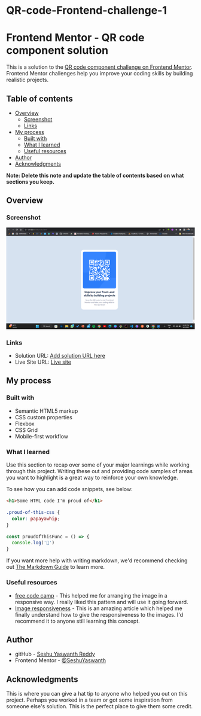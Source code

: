 # QR-code-Frontend-challenge-1

# Frontend Mentor - QR code component solution

This is a solution to the [QR code component challenge on Frontend Mentor](https://www.frontendmentor.io/challenges/qr-code-component-iux_sIO_H). Frontend Mentor challenges help you improve your coding skills by building realistic projects. 

## Table of contents

- [Overview](#overview)
  - [Screenshot](#screenshot)
  - [Links](#links)
- [My process](#my-process)
  - [Built with](#built-with)
  - [What I learned](#what-i-learned)
  - [Useful resources](#useful-resources)
- [Author](#author)
- [Acknowledgments](#acknowledgments)

**Note: Delete this note and update the table of contents based on what sections you keep.**

## Overview

### Screenshot

![](./Screenshot%202023-06-02%20124504.png)


### Links

- Solution URL: [Add solution URL here](https://your-solution-url.com)
- Live Site URL: [Live site](https://seshuyaswanth.github.io/QR-code-Frontend-challenge-1/)

## My process

### Built with

- Semantic HTML5 markup
- CSS custom properties
- Flexbox
- CSS Grid
- Mobile-first workflow


### What I learned

Use this section to recap over some of your major learnings while working through this project. Writing these out and providing code samples of areas you want to highlight is a great way to reinforce your own knowledge.

To see how you can add code snippets, see below:

```html
<h1>Some HTML code I'm proud of</h1>
```
```css
.proud-of-this-css {
  color: papayawhip;
}
```
```js
const proudOfThisFunc = () => {
  console.log('🎉')
}
```

If you want more help with writing markdown, we'd recommend checking out [The Markdown Guide](https://www.markdownguide.org/) to learn more.

### Useful resources

- [free code camp](https://www.freecodecamp.org/) - This helped me for arranging the image in a responsive way. I really liked this pattern and will use it going forward.
- [Image responsiveness](https://www.freecodecamp.org/news/css-responsive-image-tutorial/) - This is an amazing article which helped me finally understand how to give the responsiveness to the images. I'd recommend it to anyone still learning this concept.

## Author

- gitHub - [Seshu Yaswanth Reddy](https://github.com/SeshuYaswanth)
- Frontend Mentor - [@SeshuYaswanth](https://www.frontendmentor.io/profile/SeshuYaswanth)

## Acknowledgments

This is where you can give a hat tip to anyone who helped you out on this project. Perhaps you worked in a team or got some inspiration from someone else's solution. This is the perfect place to give them some credit.
